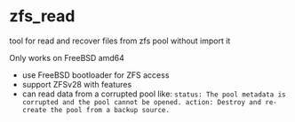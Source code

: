 zfs_read
========

tool for read and recover files from zfs pool without import it 

Only works on FreeBSD amd64

* use FreeBSD bootloader for ZFS access
* support ZFSv28 with features
* can read data from a corrupted pool like:
`status: The pool metadata is corrupted and the pool cannot be opened.
action: Destroy and re-create the pool from
        a backup source.`


